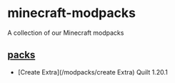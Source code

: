 # minecraft-modpacks
A collection of our Minecraft modpacks

## [packs](/modpacks)


* [Create Extra](/modpacks/create Extra) Quilt 1.20.1